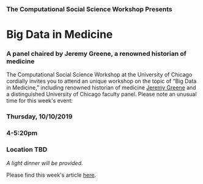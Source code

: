 ### The Computational Social Science Workshop Presents

# Big Data in Medicine
### A panel chaired by Jeremy Greene, a renowned historian of medicine



The Computational Social Science Workshop at the University of Chicago cordially invites you to attend an unique workshop on the topic of “Big Data in Medicine,” including renowned historian of medicine [Jeremy Greene](https://www.hopkinshistoryofmedicine.org/content/jeremy-greene) and a distinguished University of Chicago faculty panel. Please note an unusual time for this week's event:


### Thursday, 10/10/2019
### 4-5:20pm
### Location TBD

*A light dinner will be provided.*


Please find this week's article [here](https://github.com/uchicago-computation-workshop/Fall2019/blob/master/Big%20Data%20In%20Medicine/Greene%20%26%20Lea%20(2019).pdf).

